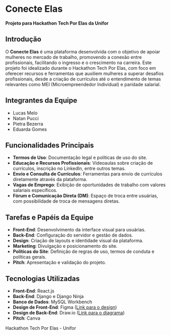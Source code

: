 # Conecte Elas

**Projeto para Hackathon Tech Por Elas da Unifor**

## Introdução
O **Conecte Elas** é uma plataforma desenvolvida com o objetivo de apoiar mulheres no mercado de trabalho, promovendo a conexão entre profissionais, facilitando o ingresso e o crescimento na carreira. Este projeto foi idealizado durante o Hackathon Tech Por Elas, com foco em oferecer recursos e ferramentas que auxiliem mulheres a superar desafios profissionais, desde a criação de currículos até o entendimento de temas relevantes como MEI (Microempreendedor Individual) e paridade salarial.

## Integrantes da Equipe
- Lucas Melo
- Natan Pucci
- Pietra Bezerra
- Eduarda Gomes

## Funcionalidades Principais
- **Termos de Uso**: Documentação legal e políticas de uso do site.
- **Educação e Recursos Profissionais**: Videoaulas sobre criação de currículos, inscrição no LinkedIn, entre outros temas.
- **Envio e Consulta de Currículos**: Ferramentas para envio de currículos diretamente através da plataforma.
- **Vagas de Emprego**: Exibição de oportunidades de trabalho com valores salariais específicos.
- **Fórum e Comunicação Direta (DM)**: Espaço de troca entre usuárias, com possibilidade de troca de mensagens diretas.

## Tarefas e Papéis da Equipe
- **Front-End**: Desenvolvimento da interface visual para usuárias.
- **Back-End**: Configuração do servidor e gestão de dados.
- **Design**: Criação de layouts e identidade visual da plataforma.
- **Marketing**: Divulgação e posicionamento do site.
- **Políticas do Site**: Definição de regras de uso, termos de conduta e políticas gerais.
- **Pitch**: Apresentação e validação do projeto.

## Tecnologias Utilizadas
- **Front-End**: React.js
- **Back-End**: Django e Django Ninja
- **Banco de Dados**: MySQL Workbench
- **Design de Front-End**: Figma ([Link para o design](https://www.figma.com/design/29x2U3OmRSF9olwPKxXzRx/Conecte-Elas?node-id=0-1&t=wHDSmj4ccbNWuM3k-1))
- **Design de Back-End**: Draw.io ([Link para o diagrama](https://drive.google.com/file/d/1EZqvFk17regWIoWqTO4nIMkZ7ZhMWil0/view?usp=sharing))
- **Pitch**: Canva

Hackathon Tech Por Elas - Unifor
